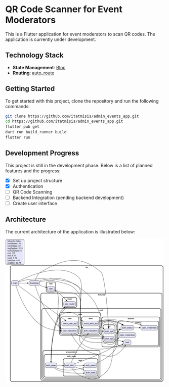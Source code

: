 # QR Code Scanner for Event Moderators

This is a Flutter application for event moderators to scan QR codes. The application is currently under development.

## Technology Stack

- **State Management**: [Bloc](https://pub.dev/packages/flutter_bloc)
- **Routing**: [auto_route](https://pub.dev/packages/auto_route)

## Getting Started

To get started with this project, clone the repository and run the following commands:

```bash
git clone https://github.com/itatmisis/admin_events_app.git
cd https://github.com/itatmisis/admin_events_app.git
flutter pub get
dart run build_runner build
flutter run
```

## Development Progress

This project is still in the development phase. Below is a list of planned features and the progress:

- [x] Set up project structure
- [x] Authentication
- [ ] QR Code Scanning
- [ ] Backend Integration (pending backend development)
- [ ] Create user interface

## Architecture

The current architecture of the application is illustrated below:

![Architecture](architecture.png)